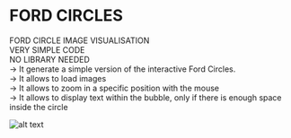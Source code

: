 # FORD CIRCLES
FORD CIRCLE IMAGE VISUALISATION<br/>
VERY SIMPLE CODE<br/>
NO LIBRARY NEEDED<br/>
-> It generate a simple version of the interactive Ford Circles.<br/>
-> It allows to load images<br/>
-> It allows to zoom in a specific position with the mouse<br/>
-> It allows to display text within the bubble, only if there is enough space inside the circle

![alt text](https://github.com/gaelhugo/ECAL_MID1/blob/master/2019/FordCircle/FordCircle.gif)
